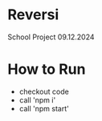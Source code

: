 # Reversi
School Project 09.12.2024

# How to Run
- checkout code
- call 'npm i'
- call 'npm start'
